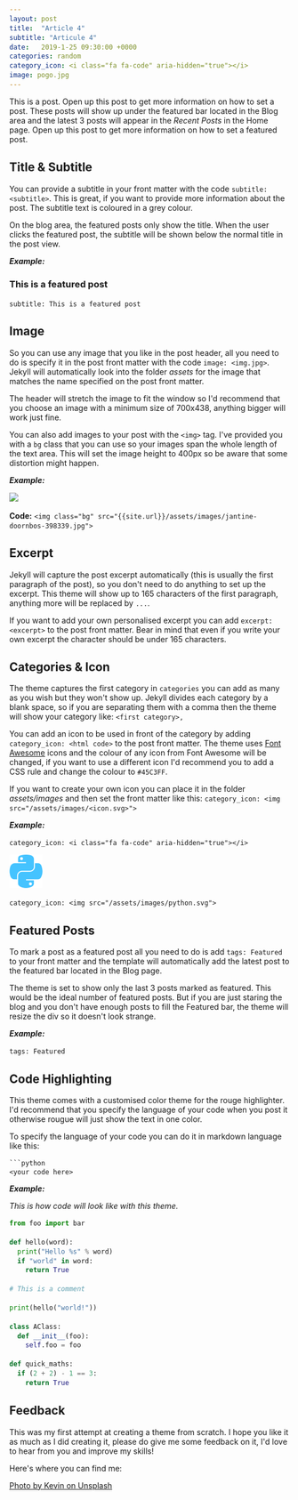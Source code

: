 ```yaml
---
layout: post
title:  "Article 4"
subtitle: "Articule 4"
date:   2019-1-25 09:30:00 +0000
categories: random
category_icon: <i class="fa fa-code" aria-hidden="true"></i>
image: pogo.jpg
---
```


This is a post. Open up this post to get more information on how to set a post. These posts will show up under the featured bar located in the Blog area and the latest 3 posts will appear in the _Recent Posts_ in the Home page. Open up this post to get more information on how to set a featured post.

## Title & Subtitle
You can provide a subtitle in your front matter with the code `subtitle: <subtitle>`.  This is great, if you want to provide more information about the post. The subtitle text is coloured in a grey colour.

On the blog area, the featured posts only show the title. When the user clicks the featured post, the subtitle will be shown below the normal title in the post view.

**_Example:_**
<h3 class="text-muted">This is a featured post</h3>

`subtitle: This is a featured post`


## Image

So you can use any image that you like in the post header, all you need to do is specify it in the post front matter with the code `image: <img.jpg>`. Jekyll will automatically look into the folder _assets_ for the image that matches the name specified on the post front matter.

The header will stretch the image to fit the window so I'd recommend that you choose an image with a minimum size of 700x438, anything bigger will work just fine.

You can also add images to your post with the `<img>` tag. I've provided you with a `bg` class that you can use so your images span the whole length of the text area. This will set the image height to 400px so be aware that some distortion might happen.

**_Example:_**

<img class="bg" src="{{site.url}}/assets/images/jantine-doornbos-398339.jpg">

**Code:** `<img class="bg" src="{{site.url}}/assets/images/jantine-doornbos-398339.jpg">`

## Excerpt

Jekyll will capture the post excerpt automatically (this is usually the first paragraph of the post), so you don't need to do anything to set up the excerpt. This theme will show up to 165 characters of the first paragraph, anything more will be replaced by `...`.

If you want to add your own personalised excerpt you can add `excerpt: <excerpt>` to the post front matter. Bear in mind that even if you write your own excerpt the character should be under 165 characters.

## Categories & Icon

The theme captures the first category in `categories` you can add as many as you wish but they won't show up. Jekyll divides each category by a blank space, so if you are separating them with a comma then the theme will show your category like: `<first category>,`

You can add an icon to be used in front of the category by adding  `category_icon: <html code>` to the post front matter. The theme uses [Font Awesome](http://fontawesome.io) icons and the colour of any icon from Font Awesome will be changed, if you want to use a different icon I'd recommend you to add a CSS rule and change the colour to `#45C3FF`.

If you want to create your own icon you can place it in the folder _assets/images_ and then set the front matter like this: `category_icon: <img src="/assets/images/<icon.svg>">` 

**_Example:_**

<i class="fa fa-code" aria-hidden="true"></i>

`category_icon: <i class="fa fa-code" aria-hidden="true"></i>`

<img src="/assets/images/python.svg">

`category_icon: <img src="/assets/images/python.svg">`

## Featured Posts

To mark a post as a featured post all you need to do is add `tags: Featured` to your front matter and the template will automatically add the latest post to the featured bar located in the Blog page.

The theme is set to show only the last 3 posts marked as featured. This would be the ideal number of featured posts. But if you are just staring the blog and you don't have enough posts to fill the Featured bar, the theme will resize the div so it doesn't look strange.

**_Example:_**

`tags: Featured`

## Code Highlighting

This theme comes with a customised color theme for the rouge highlighter. I'd recommend that you specify the language of your code when you post it otherwise rougue will just show the text in one color.

To specify the language of your code you can do it in markdown language like this:

```
```python
<your code here>
```

**_Example:_**

_This is how code will look like with this theme._

```python
from foo import bar

def hello(word):
  print("Hello %s" % word)
  if "world" in word:
    return True

# This is a comment

print(hello("world!"))

class AClass:
  def __init__(foo):
    self.foo = foo

def quick_maths:
  if (2 + 2) - 1 == 3:
    return True
```

## Feedback
This was my first attempt at creating a theme from scratch. I hope you like it as much as I did creating it, please do give me some feedback on it, I'd love to hear from you and improve my skills!

Here's where you can find me:

<a href="mailto:fabiorosado@outlook.com"><i class="fa fa-envelope fa-3x" aria-hidden="true"></i> 
<a href="https://github.com/fabiorosado"><i class="fa fa-github fa-3x"></i></a>
<a href="https://twitter.com/fabiorosado_"><i class="fa fa-twitter fa-3x"></i></a>
<a href="https://www.instagram.com/fabiorosado"><i class="fa fa-instagram fa-3x"></i></a>
<a href="https://www.linkedin.com/in/fabiorosado"><i class="fa fa-linkedin fa-3x"></i></a>


[Photo by Kevin on Unsplash](https://unsplash.com/photos/aiyBwbrWWlo)